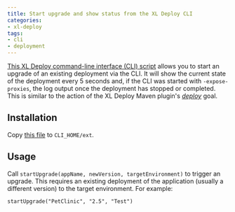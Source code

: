 ```yaml
---
title: Start upgrade and show status from the XL Deploy CLI
categories:
- xl-deploy
tags:
- cli
- deployment
---
```


[This XL Deploy command-line interface (CLI) script](/sample-scripts/deployments.py) allows you to start an upgrade of an existing deployment via the CLI. It will show the current state of the deployment every 5 seconds and, if the CLI was started with `-expose-proxies`, the log output once the deployment has stopped or completed. This is similar to the action of the XL Deploy Maven plugin's [*deploy*](http://tech.xebialabs.com/deployit-maven-plugin/3.7.1/deploy-mojo.html) goal.

## Installation

Copy [this file](/sample-scripts/deployments.py) to `CLI_HOME/ext`.

## Usage

Call `startUpgrade(appName, newVersion, targetEnvironment)` to trigger an upgrade. This requires an existing deployment of the application (usually a different version) to the target environment. For example:

    startUpgrade("PetClinic", "2.5", "Test")
